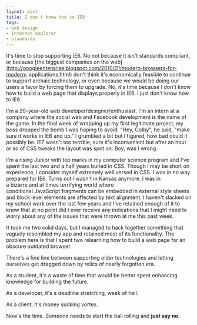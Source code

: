 ```yaml
---
layout: post
title: I don't know how to IE6
tags:
- web design
- internet explorer
- standards
---
```

It's time to stop supporting IE6. No not because it isn't standards compliant,
or because [the biggest companies on the
web](http://googleenterprise.blogspot.com/2010/01/modern-browsers-for-modern-
applications.html) don't think it's economically feasible to continue to
support archaic technology, or even because we would be doing our users a
favor by forcing them to upgrade. No, it's time because I don't know how to
build a web page that displays properly in IE6. I just don't know how to IE6.

I'm a 20-year-old web developer/designer/enthusiast. I'm an intern at a
company where the social web and Facebook development is the name of the game.
In the final week of wrapping up my first legitimate project, my boss dropped
the bomb I was hoping to avoid. "Hey, Colby", he said, "make sure it works in
IE6 and up." I grumbled a bit but I figured, how bad could it possibly be. IE7
wasn't too terrible, sure it's inconvenient but after an hour or so of CSS
tweaks the layout was spot on. Boy, was I wrong.

I'm a rising Junior with top marks in my computer science program and I've
spent the last two and a half years buried in CSS. Though I may be short on
experience, I consider myself extremely well versed in CSS. I was in no way
prepared for IE6. Turns out I wasn't in Kansas anymore. I was in a bizarre and
at times terrifying world where conditional JavaScript fragments can be
embedded in external style sheets and block level elements are affected by
text alignment. I haven't slacked on my school work over the last few years
and I've retained enough of it to know that at no point did I ever receive any
indications that I might need to worry about any of the issues that were
thrown at me this past week.

It took me two solid days, but I managed to hack together something that
vaguely resembled my app and retained most of its functionality. The problem
here is that I spent two relearning how to build a web page for an obscure
outdated browser.

There's a fine line between supporting older technologies and letting
ourselves get dragged down by relics of nearly forgotten era.

As a student, it's a waste of time that would be better spent enhancing
knowledge for building the future.

As a developer, it's a deadline stretching, week of hell.

As a client, it's money sucking vortex.

Now's the time. Someone needs to start the ball rolling and **just say no**.

